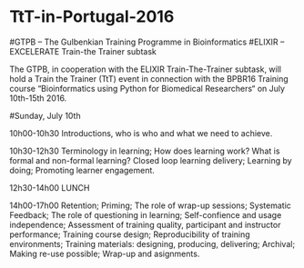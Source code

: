 # TtT-in-Portugal-2016
#GTPB – The Gulbenkian Training Programme in Bioinformatics
#ELIXIR – EXCELERATE Train-the Trainer subtask

The GTPB, in cooperation with the ELIXIR Train-The-Trainer subtask, will hold a Train the Trainer (TtT) event in connection with the BPBR16 Training course “Bioinformatics using Python for Biomedical Researchers“ on July 10th-15th 2016.

#Sunday, July 10th

10h00-10h30 Introductions, who is who and what we need to achieve.

10h30-12h30
Terminology in learning; 
How does learning work?
What is formal and non-formal learning?
Closed loop learning delivery;
Learning by doing;
Promoting learner engagement.

12h30-14h00 LUNCH

14h00-17h00 
Retention;
Priming; 
The role of wrap-up sessions;
Systematic Feedback;
The role of questioning in learning;
Self-confience and usage independence;
Assessment of training quality, participant and instructor performance;
Training course design;
Reproducibility of training environments;
Training materials: designing, producing, delivering; Archival; Making re-use possible;
Wrap-up and asignments.

